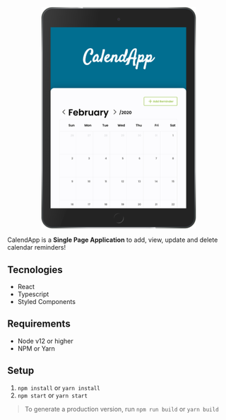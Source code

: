 <p align="center">
<img src="./screenshots/ipad.png" float="right" width="350" />
</p>

CalendApp is a **Single Page Application** to add, view, update and delete calendar reminders!

## Tecnologies

- React
- Typescript
- Styled Components

## Requirements

- Node v12 or higher
- NPM or Yarn

## Setup

1. `npm install` or `yarn install`
2. `npm start` or `yarn start`

> To generate a production version, run `npm run build` or `yarn build`
